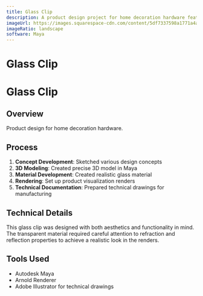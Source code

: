 ```yaml
---
title: Glass Clip
description: A product design project for home decoration hardware featuring realistic glass material rendering in Maya.
imageUrl: https://images.squarespace-cdn.com/content/5df7337598a1771a4a73ef26/1630450019654-9M9R9FB3ZX2HT422LH0W/Glass+Clip2.png?content-type=image%2Fpng
imageRatio: landscape
software: Maya
---
```


# Glass Clip

# Glass Clip

## Overview
Product design for home decoration hardware.

## Process
1. **Concept Development**: Sketched various design concepts
2. **3D Modeling**: Created precise 3D model in Maya
3. **Material Development**: Created realistic glass material
4. **Rendering**: Set up product visualization renders
5. **Technical Documentation**: Prepared technical drawings for manufacturing

## Technical Details
This glass clip was designed with both aesthetics and functionality in mind. The transparent material required careful attention to refraction and reflection properties to achieve a realistic look in the renders.

## Tools Used
- Autodesk Maya
- Arnold Renderer
- Adobe Illustrator for technical drawings
